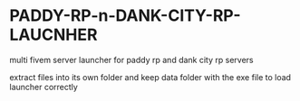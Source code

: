 # PADDY-RP-n-DANK-CITY-RP-LAUCNHER
multi fivem server launcher for paddy rp and dank city rp servers


extract files into its own folder and keep data folder with the exe file to load launcher correctly
